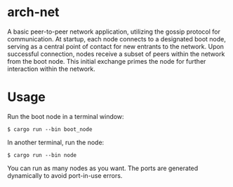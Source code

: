 # arch-net

A basic peer-to-peer network application, utilizing the gossip protocol for communication. At startup, each node connects to a designated boot node, serving as a central point of contact for new entrants to the network. Upon successful connection, nodes receive a subset of peers within the network from the boot node. This initial exchange primes the node for further interaction within the network.

# Usage
Run the boot node in a terminal window:

```
$ cargo run --bin boot_node
```

In another terminal, run the node:
```
$ cargo run --bin node
```

You can run as many nodes as you want. The ports are generated dynamically to avoid port-in-use errors.
